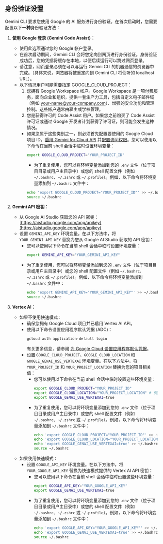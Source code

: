 ## 身份验证设置

Gemini CLI 要求您使用 Google 的 AI 服务进行身份验证。在首次启动时，您需要配置以下**一种**身份验证方法：

1.  **使用 Google 登录 (Gemini Code Assist)：**

    - 使用此选项通过您的 Google 帐户登录。
    - 在首次启动期间，Gemini CLI 会将您定向到网页进行身份验证。身份验证成功后，您的凭据将缓存在本地，以便后续运行可以跳过网页登录。
    - 请注意，网页登录必须在可以与运行 Gemini CLI 的机器通信的浏览器中完成。（具体来说，浏览器将被重定向到 Gemini CLI 将侦听的 localhost URL）。
    - <a id="workspace-gca">以下情况用户可能需要指定 GOOGLE_CLOUD_PROJECT：</a>
      1. 您拥有 Google Workspace 帐户。Google Workspace 是一项付费服务，面向企业和组织，提供一套生产力工具，包括自定义电子邮件域（例如 your-name@your-company.com）、增强的安全功能和管理控制。这些帐户通常由雇主或学校管理。
      2. 您是获得许可的 Code Assist 用户。如果您之前购买了 Code Assist 许可证或通过 Google 开发者计划获得了许可证，则可能会发生这种情况。
      - 如果您属于这些类别之一，则必须首先配置要使用的 Google Cloud 项目 ID，[启用 Gemini for Cloud API](https://cloud.google.com/gemini/docs/discover/set-up-gemini#enable-api) 并[配置访问权限](https://cloud.google.com/gemini/docs/discover/set-up-gemini#grant-iam)。您可以使用以下命令在当前 shell 会话中临时设置环境变量：
        ```bash
        export GOOGLE_CLOUD_PROJECT="YOUR_PROJECT_ID"
        ```
        - 为了重复使用，您可以将环境变量添加到您的 `.env` 文件（位于项目目录或用户主目录中）或您的 shell 配置文件（例如 `~/.bashrc`、`~/.zshrc` 或 `~/.profile`）。例如，以下命令将环境变量添加到 `~/.bashrc` 文件中：
        ```bash
        echo 'export GOOGLE_CLOUD_PROJECT="YOUR_PROJECT_ID"' >> ~/.bashrc
        source ~/.bashrc
        ```

2.  **<a id="gemini-api-key"></a>Gemini API 密钥：**

    - 从 Google AI Studio 获取您的 API 密钥：[https://aistudio.google.com/app/apikey](https://aistudio.google.com/app/apikey)
    - 设置 `GEMINI_API_KEY` 环境变量。在以下方法中，将 `YOUR_GEMINI_API_KEY` 替换为您从 Google AI Studio 获取的 API 密钥：
      - 您可以使用以下命令在当前 shell 会话中临时设置环境变量：
        ```bash
        export GEMINI_API_KEY="YOUR_GEMINI_API_KEY"
        ```
      - 为了重复使用，您可以将环境变量添加到您的 `.env` 文件（位于项目目录或用户主目录中）或您的 shell 配置文件（例如 `~/.bashrc`、`~/.zshrc` 或 `~/.profile`）。例如，以下命令将环境变量添加到 `~/.bashrc` 文件中：
        ```bash
        echo 'export GEMINI_API_KEY="YOUR_GEMINI_API_KEY"' >> ~/.bashrc
        source ~/.bashrc
        ```

3.  **Vertex AI：**
    - 如果不使用快速模式：
      - 确保您拥有 Google Cloud 项目并已启用 Vertex AI API。
      - 使用以下命令设置应用程序默认凭据 (ADC)：
        ```bash
        gcloud auth application-default login
        ```
        有关更多信息，请参阅 [为 Google Cloud 设置应用程序默认凭据](https://cloud.google.com/docs/authentication/provide-credentials-adc)。
      - 设置 `GOOGLE_CLOUD_PROJECT`、`GOOGLE_CLOUD_LOCATION` 和 `GOOGLE_GENAI_USE_VERTEXAI` 环境变量。在以下方法中，将 `YOUR_PROJECT_ID` 和 `YOUR_PROJECT_LOCATION` 替换为您的项目相关值：
        - 您可以使用以下命令在当前 shell 会话中临时设置这些环境变量：
          ```bash
          export GOOGLE_CLOUD_PROJECT="YOUR_PROJECT_ID"
          export GOOGLE_CLOUD_LOCATION="YOUR_PROJECT_LOCATION" # 例如，us-central1
          export GOOGLE_GENAI_USE_VERTEXAI=true
          ```
        - 为了重复使用，您可以将环境变量添加到您的 `.env` 文件（位于项目目录或用户主目录中）或您的 shell 配置文件（例如 `~/.bashrc`、`~/.zshrc` 或 `~/.profile`）。例如，以下命令将环境变量添加到 `~/.bashrc` 文件中：
          ```bash
          echo 'export GOOGLE_CLOUD_PROJECT="YOUR_PROJECT_ID"' >> ~/.bashrc
          echo 'export GOOGLE_CLOUD_LOCATION="YOUR_PROJECT_LOCATION"' >> ~/.bashrc
          echo 'export GOOGLE_GENAI_USE_VERTEXAI=true' >> ~/.bashrc
          source ~/.bashrc
          ```
    - 如果使用快速模式：
      - 设置 `GOOGLE_API_KEY` 环境变量。在以下方法中，将 `YOUR_GOOGLE_API_KEY` 替换为快速模式提供的 Vertex AI API 密钥：
        - 您可以使用以下命令在当前 shell 会话中临时设置这些环境变量：
          ```bash
          export GOOGLE_API_KEY="YOUR_GOOGLE_API_KEY"
          export GOOGLE_GENAI_USE_VERTEXAI=true
          ```
        - 为了重复使用，您可以将环境变量添加到您的 `.env` 文件（位于项目目录或用户主目录中）或您的 shell 配置文件（例如 `~/.bashrc`、`~/.zshrc` 或 `~/.profile`）。例如，以下命令将环境变量添加到 `~/.bashrc` 文件中：
          ```bash
          echo 'export GOOGLE_API_KEY="YOUR_GOOGLE_API_KEY"' >> ~/.bashrc
          echo 'export GOOGLE_GENAI_USE_VERTEXAI=true' >> ~/.bashrc
          source ~/.bashrc
          ```